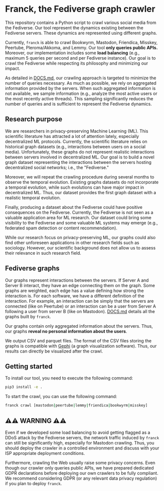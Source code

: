 # Franck, the Fediverse graph crawler

This repository contains a Python script to crawl various social media from the Fediverse. Our tool represent the dynamics existing between the Fediverse servers. These dynamics are represented using different graphs.

Currently, `franck` is able to crawl Bookwyrm, Mastodon, Friendica, Misskey, Peertube, Pleroma/Akkoma, and Lemmy.
Our tool **only queries public APIs.**
Moreover, our implementation includes some **load balancing** (e.g., maximum 5 queries per second and per Fediverse instance).
Our goal is to crawl the Fediverse while respecting its philosophy and minimizing our impact.

As detailed in [DOCS.md](DOCS.md), our crawling approach is targeted to minimize the number of queries necessary.
As much as possible, we rely on aggregated information provided by the servers.
When such aggregated information is not available, we sample information (e.g., analyze the most active users or the most recently active threads).
This sampling significantly reduces the number of queries and is sufficient to represent the Fediverse dynamics.

## Research purpose

We are researchers in privacy-preserving Machine Learning (ML).
This scientific literature has attracted a lot of attention lately, especially decentralized ML protocols.
Currently, the scientific literature relies on historical graph datasets (e.g., interactions between users on a social media).
Unfortunately, these graphs do not represent realistic interactions between servers involved in decentralized ML.
Our goal is to build a novel graph dataset representing the interactions between the servers hosting decentralized social networks; i.e., the "Fediverse."

Moreover, we will repeat the crawling procedure during several months to observe the temporal evolution.
Existing graphs datasets do not incorporate a temporal evolution, while such evolutions can have major impact in decentralized ML.
Thus, our dataset provides the first graph dataset with a realistic temporal evolution.

Finally, producing a dataset about the Fediverse could have positive consequences on the Fediverse.
Currently, the Fediverse is not seen as a valuable application area for ML research.
Our dataset could bring some visibility to the Fediverse and some valuable ML systems may emerge (e.g., federated spam detection or content recommendation).

While our research focus on privacy-preserving ML, our graphs could also find other unforeseen applications in other research fields such as sociology.
However, our scientific background does not allow us to assess their relevance in such research field.

## Fediverse graphs

Our graphs represent interactions between the servers.
If Server A and Server B interact, they have an edge connecting them on the graph.
Some graphs are weighted, each edge has a value defining how strong the interaction is.
For each software, we have a different definition of the interaction.
For example, an interaction can be simply that the servers are connected (like on Peertube) or  an interaction can be a user from Server A following a user from server B (like on Mastodon).
[DOCS.md](DOCS.md) details all the graphs built by `franck`.

Our graphs contain only aggregated information about the servers.
Thus, our graphs **reveal no personal information about the users**.

We output CSV and parquet files.
The format of the CSV files storing the graphs is compatible with [Gephi](https://gephi.org/) (a graph visualization software).
Thus, our results can directly be visualized after the crawl.

## Getting started

To install our tool, you need to execute the following command:

```bash
pip3 install -e .
```

To start the crawl, you can use the following command:

```bash
franck crawl [mastodon|peertube|lemmy|friendica|bookwyrm|misskey]
```

## ⚠️⚠️ WARNING ⚠️⚠️

Even if we developed some load balancing to avoid getting flagged as a DDoS attack by the Fediverse servers, the network traffic induced by `franck` can still be significantly high, especially for Mastodon crawling.
Thus, you should deploy the crawler in a controlled environment and discuss with your ISP appropriate deployment conditions.

Furthermore, crawling the Web usually raise some privacy concerns.
Even though our crawler only queries public APIs, we have prepared dedicated GDPR declarations before deploying our own crawlers to be fully compliant.
We recommend considering GDPR (or any relevant data privacy regulation) if you plan to deploy `franck`.
